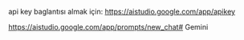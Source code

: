 api key baglantısı almak için: https://aistudio.google.com/app/apikey

https://aistudio.google.com/app/prompts/new_chat# Gemini
